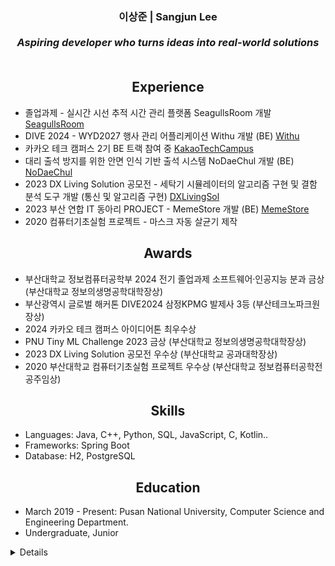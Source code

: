 <h3 align="center">
  <b>이상준 | Sangjun Lee</b><br><br>
  <i>Aspiring developer who turns ideas into real-world solutions</i><br><br>
</h3>

<h2 align="center">
  <b>Experience</b><br>
</h2>

- 졸업과제 - 실시간 시선 추적 시간 관리 플랫폼 SeagullsRoom 개발 [SeagullsRoom](https://github.com/new3seagull/SeagullsRoom)
- DIVE 2024 - WYD2027 행사 관리 어플리케이션 Withu 개발 (BE) [Withu](https://github.com/Diving-Seagull/With-u)   
- 카카오 테크 캠퍼스 2기 BE 트랙 참여 중 [KakaoTechCampus](https://www.kakaotechcampus.com/)  
- 대리 출석 방지를 위한 안면 인식 기반 출석 시스템 NoDaeChul 개발 (BE) [NoDaeChul](https://github.com/hunsy9/NoDaechul)   
- 2023 DX Living Solution 공모전 - 세탁기 시뮬레이터의 알고리즘 구현 및 결함 분석 도구 개발 (통신 및 알고리즘 구현) [DXLivingSol](https://github.com/J-1ac/DXLivingSol)   
- 2023 부산 연합 IT 동아리 PROJECT - MemeStore 개발 (BE) [MemeStore](https://github.com/WebPHub/MemeStore)   
- 2020 컴퓨터기초실험 프로젝트 - 마스크 자동 살균기 제작

<h2 align="center">
  <b>Awards</b><br>
</h2>

- 부산대학교 정보컴퓨터공학부 2024 전기 졸업과제 소프트웨어·인공지능 분과 금상 (부산대학교 정보의생명공학대학장상)
- 부산광역시 글로벌 해커톤 DIVE2024 삼정KPMG 발제사 3등 (부산테크노파크원장상)
- 2024 카카오 테크 캠퍼스 아이디어톤 최우수상
- PNU Tiny ML Challenge 2023 금상 (부산대학교 정보의생명공학대학장상)
- 2023 DX Living Solution 공모전 우수상 (부산대학교 공과대학장상)
- 2020 부산대학교 컴퓨터기초실험 프로젝트 우수상 (부산대학교 정보컴퓨터공학전공주임상)

<h2 align="center">
  <b>Skills</b><br>
</h2>

- Languages: Java, C++, Python, SQL, JavaScript, C, Kotlin..
- Frameworks: Spring Boot
- Database: H2, PostgreSQL

<h2 align="center">
  <b>Education</b><br>
</h2>

- March 2019 - Present: Pusan National University, Computer Science and Engineering Department.
- Undergraduate, Junior

<details>
    
<img src="https://github-readme-stats.vercel.app/api?username=J-1ac&show_icons=true"><br><br>
[![Solved.ac프로필](http://mazassumnida.wtf/api/v2/generate_badge?boj=tkdwns26)](https://solved.ac/tkdwns26)
    
</details>


<!--
**J-1ac/J-1ac** is a ✨ _special_ ✨ repository because its `README.md` (this file) appears on your GitHub profile.
Here are some ideas to get you started:
<img src="https://github-readme-stats.vercel.app/api/top-langs/?username=J-1ac&layout=compact"><br><br>
-->

